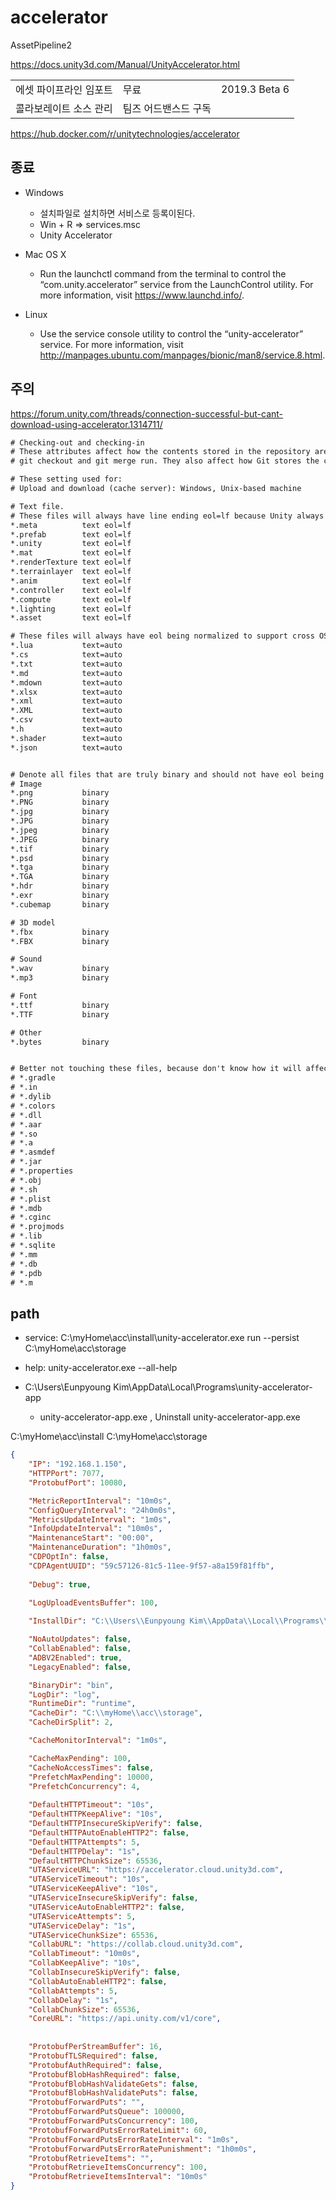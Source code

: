 # accelerator

AssetPipeline2

https://docs.unity3d.com/Manual/UnityAccelerator.html

|                        |                      |               |
| ---------------------- | -------------------- | ------------- |
| 에셋 파이프라인 임포트 | 무료                 | 2019.3 Beta 6 |
| 콜라보레이트 소스 관리 | 팀즈 어드밴스드 구독 |               |

https://hub.docker.com/r/unitytechnologies/accelerator


## 종료

- Windows
  - 설치파일로 설치하면 서비스로 등록이된다.
  - Win + R => services.msc
  - Unity Accelerator

- Mac OS X
  - Run the launchctl command from the terminal to control the “com.unity.accelerator” service from the LaunchControl utility. For more information, visit https://www.launchd.info/.

- Linux
  - Use the service console utility to control the “unity-accelerator” service. For more information, visit http://manpages.ubuntu.com/manpages/bionic/man8/service.8.html.

## 주의

https://forum.unity.com/threads/connection-successful-but-cant-download-using-accelerator.1314711/


``` txt
# Checking-out and checking-in
# These attributes affect how the contents stored in the repository are copied to the working tree files when commands such as git switch,
# git checkout and git merge run. They also affect how Git stores the contents you prepare in the working tree in the repository upon git add and git commit.

# These setting used for:
# Upload and download (cache server): Windows, Unix-based machine

# Text file.
# These files will always have line ending eol=lf because Unity always set eol=lf when these files being created/modified (don't know why)
*.meta          text eol=lf
*.prefab        text eol=lf
*.unity         text eol=lf
*.mat           text eol=lf
*.renderTexture text eol=lf
*.terrainlayer  text eol=lf
*.anim          text eol=lf
*.controller    text eol=lf
*.compute       text eol=lf
*.lighting      text eol=lf
*.asset         text eol=lf

# These files will always have eol being normalized to support cross OS, means that they'll have there eol based on OS (CRLF on Windows or LF on Unix-based)
*.lua           text=auto
*.cs            text=auto
*.txt           text=auto
*.md            text=auto
*.mdown         text=auto
*.xlsx          text=auto
*.xml           text=auto
*.XML           text=auto
*.csv           text=auto
*.h             text=auto
*.shader        text=auto
*.json          text=auto


# Denote all files that are truly binary and should not have eol being modified.
# Image
*.png           binary
*.PNG           binary
*.jpg           binary
*.JPG           binary
*.jpeg          binary
*.JPEG          binary
*.tif           binary
*.psd           binary
*.tga           binary
*.TGA           binary
*.hdr           binary
*.exr           binary
*.cubemap       binary

# 3D model
*.fbx           binary
*.FBX           binary

# Sound
*.wav           binary
*.mp3           binary

# Font
*.ttf           binary
*.TTF           binary

# Other
*.bytes         binary


# Better not touching these files, because don't know how it will affect the project (might update in the future)
# *.gradle
# *.in
# *.dylib
# *.colors
# *.dll
# *.aar
# *.so
# *.a
# *.asmdef
# *.jar
# *.properties
# *.obj
# *.sh
# *.plist
# *.mdb
# *.cginc
# *.projmods
# *.lib
# *.sqlite
# *.mm
# *.db
# *.pdb
# *.m

```

## path

- service: C:\myHome\acc\install\unity-accelerator.exe run --persist C:\myHome\acc\storage
- help: unity-accelerator.exe --all-help

- C:\Users\Eunpyoung Kim\AppData\Local\Programs\unity-accelerator-app
  - unity-accelerator-app.exe , Uninstall unity-accelerator-app.exe

C:\myHome\acc\install
C:\myHome\acc\storage

``` json
{
    "IP": "192.168.1.150",
    "HTTPPort": 7077,
    "ProtobufPort": 10080,

    "MetricReportInterval": "10m0s",
    "ConfigQueryInterval": "24h0m0s",
    "MetricsUpdateInterval": "1m0s",
    "InfoUpdateInterval": "10m0s",
    "MaintenanceStart": "00:00",
    "MaintenanceDuration": "1h0m0s",
    "CDPOptIn": false,
    "CDPAgentUUID": "59c57126-81c5-11ee-9f57-a8a159f81ffb",
    
    "Debug": true,

    "LogUploadEventsBuffer": 100,
    
    "InstallDir": "C:\\Users\\Eunpyoung Kim\\AppData\\Local\\Programs\\unity-accelerator-app\\extrafiles",

    "NoAutoUpdates": false,
    "CollabEnabled": false,
    "ADBV2Enabled": true,
    "LegacyEnabled": false,

    "BinaryDir": "bin",
    "LogDir": "log",
    "RuntimeDir": "runtime",
    "CacheDir": "C:\\myHome\\acc\\storage",
    "CacheDirSplit": 2,

    "CacheMonitorInterval": "1m0s",

    "CacheMaxPending": 100,
    "CacheNoAccessTimes": false,
    "PrefetchMaxPending": 10000,
    "PrefetchConcurrency": 4,
    
    "DefaultHTTPTimeout": "10s",
    "DefaultHTTPKeepAlive": "10s",
    "DefaultHTTPInsecureSkipVerify": false,
    "DefaultHTTPAutoEnableHTTP2": false,
    "DefaultHTTPAttempts": 5,
    "DefaultHTTPDelay": "1s",
    "DefaultHTTPChunkSize": 65536,
    "UTAServiceURL": "https://accelerator.cloud.unity3d.com",
    "UTAServiceTimeout": "10s",
    "UTAServiceKeepAlive": "10s",
    "UTAServiceInsecureSkipVerify": false,
    "UTAServiceAutoEnableHTTP2": false,
    "UTAServiceAttempts": 5,
    "UTAServiceDelay": "1s",
    "UTAServiceChunkSize": 65536,
    "CollabURL": "https://collab.cloud.unity3d.com",
    "CollabTimeout": "10m0s",
    "CollabKeepAlive": "10s",
    "CollabInsecureSkipVerify": false,
    "CollabAutoEnableHTTP2": false,
    "CollabAttempts": 5,
    "CollabDelay": "1s",
    "CollabChunkSize": 65536,
    "CoreURL": "https://api.unity.com/v1/core",
    
    
    "ProtobufPerStreamBuffer": 16,
    "ProtobufTLSRequired": false,
    "ProtobufAuthRequired": false,
    "ProtobufBlobHashRequired": false,
    "ProtobufBlobHashValidateGets": false,
    "ProtobufBlobHashValidatePuts": false,
    "ProtobufForwardPuts": "",
    "ProtobufForwardPutsQueue": 100000,
    "ProtobufForwardPutsConcurrency": 100,
    "ProtobufForwardPutsErrorRateLimit": 60,
    "ProtobufForwardPutsErrorRateInterval": "1m0s",
    "ProtobufForwardPutsErrorRatePunishment": "1h0m0s",
    "ProtobufRetrieveItems": "",
    "ProtobufRetrieveItemsConcurrency": 100,
    "ProtobufRetrieveItemsInterval": "10m0s"
}
```